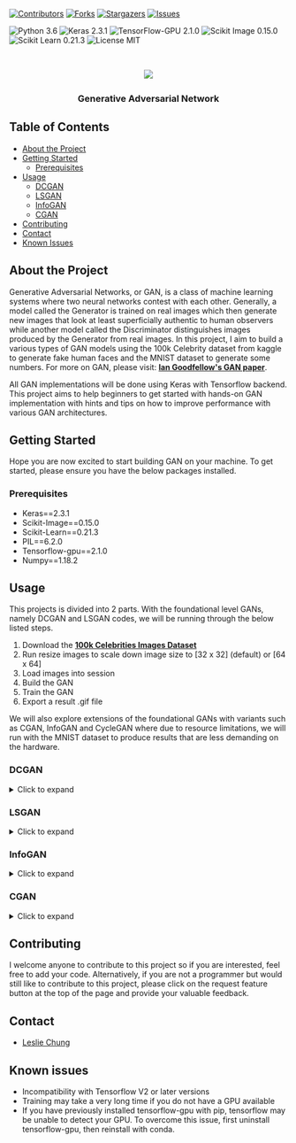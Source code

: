 [![Contributors][contributors-shield]][contributors-url]
[![Forks][forks-shield]][forks-url]
[![Stargazers][stars-shield]][stars-url]
[![Issues][issues-shield]][issues-url]

![Python 3.6](https://img.shields.io/badge/python-3.6-green.svg?style=plastic)
![Keras 2.3.1](https://img.shields.io/badge/keras-2.3.1-green.svg?style=plastic)
![TensorFlow-GPU 2.1.0](https://img.shields.io/badge/tensorflow_gpu-2.1.0-green.svg?style=plastic)
![Scikit Image 0.15.0](https://img.shields.io/badge/scikit_image-0.15.0-green.svg?style=plastic)
![Scikit Learn 0.21.3](https://img.shields.io/badge/scikit_learn-0.21.3-green.svg?style=plastic)
![License MIT](https://img.shields.io/badge/license-MIT-green.svg?style=plastic)

<br />
<p align="center">
  <a href="https://github.com/hklchung/GAN-GenerativeAdversarialNetwork">
    <img src="https://github.com/hklchung/GAN-GenerativeAdversarialNetwork/blob/master/DCGAN/Result/Celebs/DCGAN.gif?raw=true" height="400">
  </a>

  <h3 align="center">Generative Adversarial Network</h3>

  </p>
</p>

<!-- TABLE OF CONTENTS -->
## Table of Contents

* [About the Project](#about-the-project)
* [Getting Started](#getting-started)
  * [Prerequisites](#prerequisites)
* [Usage](#usage)
  * [DCGAN](#dcgan)
  * [LSGAN](#lsgan)
  * [InfoGAN](#infogan)
  * [CGAN](#cgan)
* [Contributing](#contributing)
* [Contact](#contact)
* [Known Issues](#known-issues)

<!-- ABOUT THE PROJECT -->
## About the Project
Generative Adversarial Networks, or GAN, is a class of machine learning systems where two neural networks contest with each other. Generally, a model called the Generator is trained on real images which then generate new images that look at least superficially authentic to human observers while another model called the Discriminator distinguishes images produced by the Generator from real images. In this project, I aim to build a various types of GAN models using the 100k Celebrity dataset from kaggle to generate fake human faces and the MNIST dataset to generate some numbers. For more on GAN, please visit: <a href="https://papers.nips.cc/paper/5423-generative-adversarial-nets.pdf"><strong>Ian Goodfellow's GAN paper</strong></a>.

All GAN implementations will be done using Keras with Tensorflow backend. This project aims to help beginners to get started with hands-on GAN implementation with hints and tips on how to improve performance with various GAN architectures.

<!-- GETTING STARTED -->
## Getting Started
Hope you are now excited to start building GAN on your machine. To get started, please ensure you have the below packages installed.

<!-- PREREQUISITES -->
### Prerequisites
* Keras==2.3.1
* Scikit-Image==0.15.0
* Scikit-Learn==0.21.3
* PIL==6.2.0
* Tensorflow-gpu==2.1.0
* Numpy==1.18.2

<!-- USAGE -->
## Usage
This projects is divided into 2 parts. With the foundational level GANs, namely DCGAN and LSGAN codes, we will be running through the below listed steps.
1. Download the <a href="https://www.kaggle.com/greg115/celebrities-100k"><strong>100k Celebrities Images Dataset</strong></a>
2. Run resize images to scale down image size to [32 x 32] (default) or [64 x 64]
3. Load images into session
4. Build the GAN
5. Train the GAN
6. Export a result .gif file

We will also explore extensions of the foundational GANs with variants such as CGAN, InfoGAN and CycleGAN where due to resource limitations, we will run with the MNIST dataset to produce results that are less demanding on the hardware.

<!-- DCGAN -->
### DCGAN
<details><summary>Click to expand</summary>
<p>
DCGAN is also known as Deep Convolutional Generative Adversarial Network, where two models are trained simultaneously by an adversarial process. A generator learns to create images that look real, while a discriminator learns to tell the real and fake images apart. During training, the generator progressively becomes better at creating images that look real, while the discriminator becomes better at telling them apart. The process reaches equilibrium when the discriminator can no longer distinguish real images from fakes, i.e. accuracy maintains at 50%.

Results from DCGAN training with below listed configurations.
<table>
  <tbody>
    <tr>
      <th>Results</th>
      <th>Configuration</th>
    </tr>
    <tr>
      <td><img src="https://github.com/hklchung/GAN-GenerativeAdversarialNetwork/blob/master/DCGAN/Result/Celebs/GANmodel_49.png?raw=true" height="250"></td>
      <td width="50%">
        <ul>
          <li>no pre-training</li>
          <li>batch_size = 16</li>
          <li>epoch = 50</li>
          <li>noise_len = 32</li>
        </ul>
      </td>
    </tr>
  </tbody>
</table>

Below is a summary of what we have done in our DCGAN code file <a href="https://github.com/hklchung/GAN-GenerativeAdversarialNetwork/blob/master/DCGAN/main.py"><strong>main.py</strong></a>.
1. Resized celebrity images to 64x64x3
2. Load images into session and normalised RGB intensities
3. Created the discriminator and generator models
4. Stacked the two models into GAN
5. Train the GAN by repeating the following
  * ~~(Optional) First pre-train our discriminator to understand what it is looking for~~ (removed in 29/04/2020 update)
  * Create 32D noise vectors and feed into the generator to create n number of fake images
  * Select n number of real images and concatenate with the fake images from generator
  * Train the discriminator with this batch of images
  * ~~Then freeze the weights on the discriminator~~ (removed in 29/04/2020 update)
  * Create a new set of 32D noise vectors and again feed into the generator to create n number of fake images
  * Force all labels to be 0 (for "fake images")
  * Train the GAN with this batch of images

Training DCGAN successfully is difficult as we are trying to train two models that compete with each other at the same time, and optimisation can oscillate between solutions so much that the generator can collapse. Below are some tips on how to train a DCGAN succesfully.
1. Increase length of input noise vectors - Start with 32 and try 128 and 256
2. Decrease batch size - Start with 64 and try 32, 16 and 8. Smaller batch size generally leads to rapid learning but a volatile learning process with higher variance in the classification accuracy. Whereas larger batch sizes slow down the learning process but the final stages result in a convergence to a more stable model exemplified by lower variance in classification accuracy.
3. Add pre-training of discriminator
4. Training longer does not necessarily lead to better results - So don't set the epoch parameter too high
5. The discriminator model needs to be really good at distinguishing the fake from real images but it cannot overpower the generator, therefore both of these models should be as good as possible through maximising the depth of the network that can be supported by your machine

You can also try to configure the below settings.
1. GAN network architecture
2. Values of dropout, LeakyReLU alpha, BatchNormalization momentum
3. Change activation of generator to 'sigmoid'
4. Change optimiser from RMSProp to Adam
5. Change optimisation metric
6. Try various kinds of noise sampling, e.g. uniform sampling
7. Hard labelling
8. Separate batches of real and fake images when training discriminator

One of the key limitations of DCGAN is that it occupies a lot of memory during training and typically only works well with small, thumbnail sized images.

##### Bonus section
I also tried to manually change each of the 32 values in the input vector independently to observe the impact on the generated images. This can be considered as a somewhat conditional image generation process through the manipulation of the input vector. However, as we can see from the below result it is not clear what exactly these values actually code for.
<p align="center">
  <img src="https://github.com/hklchung/GAN-GenerativeAdversarialNetwork/blob/master/DCGAN/Result/Celebs/controlled_shifts_explained.png?raw=true" height="1000">
</p>
</p>
</details>

<!-- LSGAN -->
### LSGAN
<details><summary>Click to expand</summary>
<p>
LSGAN is also known as Least Squares Generative Adversarial Network. This architecture was developed and described by Mao et al., 2016 in the paper <a href="https://arxiv.org/abs/1611.04076"><strong>Least Squares Generative Adversarial Networks</strong></a>, where the author described LSGAN as <i>"...able to generate higher quality images than regular GANs ... LSGANs perform more stable during the learning process."</i>

LSGAN is heuristically identical with DCGAN with below changes in code:
* 'linear' for activation in the discriminator
* 'tanh' for activation in the generator
* 'mse' for loss metric rather than binary corssentropy  

Results from LSGAN training with below listed configurations.
<table>
  <tbody>
    <tr>
      <th>Results</th>
      <th>Configuration</th>
    </tr>
    <tr>
      <td><img src="https://github.com/hklchung/GAN-GenerativeAdversarialNetwork/blob/master/LSGAN/Result/100kCelebs/GANmodel_1900.png?raw=true" height="250"></td>
      <td width="50%">
        <ul>
          <li>no pre-training</li>
          <li>batch_size = 16</li>
          <li>epoch = 1</li>
          <li>noise_len = 256</li>
        </ul>
      </td>
    </tr>
  </tbody>
</table>

Below is a summary of what we have done in our LSGAN code file <a href="https://github.com/hklchung/GAN-GenerativeAdversarialNetwork/blob/master/LSGAN/main_100kCeleb.py"><strong>main.py</strong></a>.
1. Resized celebrity images to 32x32x3
2. Load images into session and normalised RGB intensities into range -1 to 1
3. Created the discriminator and generator models
4. Stacked the two models into GAN
5. Train the GAN (process as per DCGAN, see above)

You can also try to configure the below settings.
1. GAN network architecture
2. Values of dropout, LeakyReLU alpha, BatchNormalization momentum
3. Change optimiser from RMSProp to Adam
4. Try various kinds of noise sampling, e.g. uniform sampling
5. Soft labelling
6. Separate batches of real and fake images when training discriminator
</p>
</details>

<!-- INFOGAN -->
### InfoGAN
<details><summary>Click to expand</summary>
<p>
InfoGAN is an information-theoretic extention to the Generative Adversarial Network. This architecture was developed and described by Chen et al., 2016 in the paper <a href="https://arxiv.org/abs/1606.03657"><strong>InfoGAN: Interpretable Representation Learning by Information Maximizing Generative Adversarial Nets</strong></a>, where the author described InfoGAN as <i>"... a generative adversarial network that also maximizes the mutual information between a small subset of the latent variables and the observation."</i>

In a well-trained vanilla GAN, the generator model randomly generate images that cannot be distinguished by the discriminator from the rest of the learning set. There is no control over what type of images would be generated. With InfoGAN, this becomes possible through manipulation of the input vector for the generator.

So how do we control the output in InfoGAN?
<img src="https://github.com/hklchung/GAN-GenerativeAdversarialNetwork/blob/master/InfoGAN/InfoGAN_idea.png?raw=true" height="550">

The above diagram outlines the structure of the network in InfoGAN. We can see that InfoGAN is an extention of DCGAN with new components such as the latent codes c (also known as control vector/variables) and the auxiliary distribution Q(c|X) output which comes from a modified discriminator model. Here the discriminator box denotes a single network of shared weights for 
* A discriminator model that validates the input images
* An auxiliary model that predicts the control variables

At each step of training, we would first train the discriminator to learn to separate real and fake images. Then we freeze the weights on the discriminator and train the generator to produce fake images, given a set of control variables. The discriminator will then tell us how bad the fake images were and we update the weights in the generator to improve the quality of fake images. 

Results from InfoGAN training with below listed configurations. Please note that each row of images denotes one configuration of the control vector.
<table>
  <tbody>
    <tr>
      <th>Results</th>
      <th>Configuration</th>
    </tr>
    <tr>
      <td><img src="https://github.com/hklchung/GAN-GenerativeAdversarialNetwork/blob/master/InfoGAN/Result/MNIST/GANmodel_10.png?raw=true" height="250"></td>
      <td width="50%">
        <ul>
          <li>no pre-training</li>
          <li>batch_size = 32</li>
          <li>epoch = 10</li>
          <li>noise_len = 256 + 10</li>
        </ul>
      </td>
    </tr>
    <tr>
      <th>Results</th>
      <th>Configuration</th>
    </tr>
    <tr>
      <td><img src="https://github.com/hklchung/GAN-GenerativeAdversarialNetwork/blob/master/InfoGAN/Result/Fashion_MNIST/GANmodel_10.png?raw=true" height="250"></td>
      <td width="50%">
        <ul>
          <li>no pre-training</li>
          <li>batch_size = 32</li>
          <li>epoch = 10</li>
          <li>noise_len = 256 + 10</li>
        </ul>
      </td>
    </tr>
  </tbody>
</table>

Below is a summary of what we have done in our InfoGAN code file <a href="https://github.com/hklchung/GAN-GenerativeAdversarialNetwork/blob/master/InfoGAN/main.py"><strong>main.py</strong></a>.
1. Load MNIST dataset (default shape 28 x 28 x 1)
2. Normalised intensities into range 0 to 1
3. Created the discriminator, auxiliary and generator models
4. Stacked the three models into InfoGAN
5. Train the GAN by repeating the following
  * Create and stack 100D noise vectors and 10D one-hot encoding vectors (representing random value between 0 and 9)
  * Feed the stacked vectors (variable: gen_input) into the generator to create n number of fake images
  * Train the discriminator with this batch of fake images
  * Randomly select n number of real images
  * Train the discriminator with this batch of real images
  * Then freeze the weights on the discriminator
  * Using the same gen_input variable and force all labels to be 1 (for "real images")
  * Train the GAN with this batch of images
</p>
</details>

<!-- CGAN -->
### CGAN
<details><summary>Click to expand</summary>
<p>

CGAN or Conditional GAN is just like the InfoGAN where the generator is above to take upon a control vector to produce image of a particular desired type. This architecture was developed and described by Mirza and Osindero, 2014 in the paper <a href="https://arxiv.org/abs/1411.1784"><strong>Conditional Generative Adversarial Nets</strong></a>, where the author described CGAN as <i>"... conditional version of generative adversarial nets, which can be constructed by simply feeding the data, y, we wish to condition on to both the generator and discriminator."</i>

So how do we control the output in CGAN?
<img src="https://github.com/hklchung/GAN-GenerativeAdversarialNetwork/blob/master/CGAN/CGAN_idea.png?raw=true" height="550">

The above diagram outlines the structure of the network in CGAN. We can see that CGAN is similar to InfoGAN in that it is an extention of DCGAN with new components such as the control vector y which is fed into both the generator and the discriminator.

At each step of training, we would first train the discriminator to learn to separate real and fake images. Then we freeze the weights on the discriminator and train the generator to produce fake images, given a set of control variables. The same set of control variables and the images are then both feed into the discriminator which will then tell us how bad the fake images were and we update the weights in the generator to improve the quality of fake images. 

Results from CGAN training with below listed configurations. Please note that each row of images denotes one configuration of the control vector.
<table>
  <tbody>
    <tr>
      <th>Results</th>
      <th>Configuration</th>
    </tr>
    <tr>
      <td><img src="https://github.com/hklchung/GAN-GenerativeAdversarialNetwork/blob/master/CGAN/Result/MNIST/GANmodel_5.png?raw=true" height="250"></td>
      <td width="50%">
        <ul>
          <li>no pre-training</li>
          <li>batch_size = 16</li>
          <li>epoch = 5</li>
          <li>noise_len = 256 + 10</li>
        </ul>
      </td>
    </tr>
    <tr>
      <td><img src="https://github.com/hklchung/GAN-GenerativeAdversarialNetwork/blob/master/CGAN/Result/Fashion_MNIST/GANmodel_5.png?raw=true" height="250"></td>
      <td width="50%">
        <ul>
          <li>no pre-training</li>
          <li>batch_size = 16</li>
          <li>epoch = 5</li>
          <li>noise_len = 256 + 10</li>
        </ul>
      </td>
    </tr>
  </tbody>
</table>

Below is a summary of what we have done in our CGAN code file <a href="https://github.com/hklchung/GAN-GenerativeAdversarialNetwork/blob/master/CGAN/main.py"><strong>main.py</strong></a>.
1. Load MNIST dataset (default shape 28 x 28 x 1)
2. Normalised intensities into range 0 to 1
3. Created the discriminator and generator models
4. Stacked the two models into CGAN
5. Train the GAN by repeating the following
  * Create and stack 256D noise vectors and 10D one-hot encoding vectors (representing random value between 0 and 9)
  * Feed the stacked vectors into the generator to create n number of fake images
  * Train the discriminator with this batch of fake images and the same 10D one-hot encoding vectors from before
  * Randomly select n number of real images and their corresponding 10D one-hot encoding vectors
  * Train the discriminator with this batch of real images and their 10D vectors
  * Then freeze the weights on the discriminator
  * Using the same noise vector, the 10D one-hot encoding vectors and force all labels to be 1 (for "real images")
  * Train the GAN with this batch of images and 10D one-hot encoding vectors
</p>
</details>

<!-- CONTRIBUTING -->
## Contributing
I welcome anyone to contribute to this project so if you are interested, feel free to add your code.
Alternatively, if you are not a programmer but would still like to contribute to this project, please click on the request feature button at the top of the page and provide your valuable feedback.

<!-- CONTACT -->
## Contact
* [Leslie Chung](https://github.com/hklchung)

<!-- KNOWN ISSUES -->
## Known issues
* Incompatibility with Tensorflow V2 or later versions
* Training may take a very long time if you do not have a GPU available
* If you have previously installed tensorflow-gpu with pip, tensorflow may be unable to detect your GPU. To overcome this issue, first uninstall tensorflow-gpu, then reinstall with conda.

<!-- MARKDOWN LINKS & IMAGES -->
<!-- https://www.markdownguide.org/basic-syntax/#reference-style-links -->
[contributors-shield]: https://img.shields.io/github/contributors/hklchung/GAN-GenerativeAdversarialNetwork.svg?style=flat-square
[contributors-url]: https://github.com/hklchung/GAN-GenerativeAdversarialNetwork/graphs/contributors
[forks-shield]: https://img.shields.io/github/forks/hklchung/GAN-GenerativeAdversarialNetwork.svg?style=flat-square
[forks-url]: https://github.com/hklchung/GAN-GenerativeAdversarialNetwork/network/members
[stars-shield]: https://img.shields.io/github/stars/hklchung/GAN-GenerativeAdversarialNetwork.svg?style=flat-square
[stars-url]: https://github.com/hklchung/GAN-GenerativeAdversarialNetwork/stargazers
[issues-shield]: https://img.shields.io/github/issues/hklchung/GAN-GenerativeAdversarialNetwork.svg?style=flat-square
[issues-url]: https://github.com/hklchung/GAN-GenerativeAdversarialNetwork/issues
